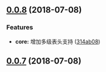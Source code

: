 <a name="0.0.8"></a>
## [0.0.8](https://github.com/xiguaxigua/ve-table/compare/v0.0.7...v0.0.8) (2018-07-08)


### Features

* **core:** 增加多级表头支持 ([314ab08](https://github.com/xiguaxigua/ve-table/commit/314ab08))



<a name="0.0.7"></a>
## [0.0.7](https://github.com/xiguaxigua/ve-table/compare/v0.0.6...v0.0.7) (2018-07-08)



